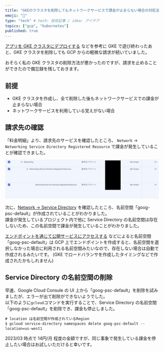 ```yaml
---
title: "GKEのクラスタを削除してもネットワークサービスで課金が止まらない場合の対処法"
emoji: "🔖"
type: "tech" # tech: 技術記事 / idea: アイデア
topics: ["gcp", "kubernetes"]
published: true
---
```


[アプリを GKE クラスタにデプロイする](https://cloud.google.com/kubernetes-engine/docs/deploy-app-cluster?hl=ja) などを参考に GKE で遊び終わったあと、GKE クラスタを削除しても GCP からの軽微な請求が続いていました。

おそらく私の GKE クラスタの削除方法が悪かったのですが、請求を止めることができたので備忘録を残しておきます。

## 前提

- GKE クラスタを作成し、全て削除した後もネットワークサービスでの課金が止まらない場合
- ネットワークサービスを利用している覚えがない場合

## 請求先の確認

「料金明細」より、請求先のサービスを確認したところ、 `Network` -> `Networking Service Directory Registered Resource` で課金が発生していることが確認できました。

![請求先の確認](/images/gcp_stop_billing_deleted_gke_cluster/1.png)

次に、[Network -> Service Directory](https://console.cloud.google.com/net-services/service-directory/namespaces/list) を確認したところ、名前空間「goog-psc-default」が作成されていることがわかりました。  
課金が発生しているプロジェクト内で他に Service Directory の名前空間は存在しないため、この名前空間で課金が発生していることがわかりました。

[エンドポイントを通じて公開サービスにアクセスする](https://cloud.google.com/vpc/docs/configure-private-service-connect-services?hl=ja) などによると名前空間「goog-psc-default」は GCP 上でエンドポイントを作成すると、名前空間を選択しなかった場合に利用される名前空間みたいなので、存在しない場合は自動で作成されるみたいです。
(GKE でロードバランサを作成したタイミングなどで作成されたかもしれません)

## Service Directory の名前空間の削除

早速、Google Cloud Consule の UI 上から「goog-psc-default」を削除を試みましたが、エラーが出て削除ができないようでした。  
以下のように`gcloud`コマンドを実行することで、Service Directory の名前空間「goog-psc-default」を削除でき、課金も停止しました。

```shell
# location は名前空間が作成されているRegion
$ gcloud service-directory namespaces delete goog-psc-default --location=us-west1
```

2023/03 時点で 14円/月 程度の金額ですが、同じ事象で発生している課金を停止したい場合はお試しいただけると幸いです。
